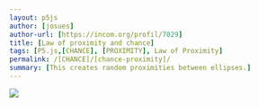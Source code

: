 ```yaml
---  
layout: p5js
author: [josues]
author-url: [https://incom.org/profil/7029]
title: [Law of proximity and chance]
tags: [P5.js,[CHANCE], [PROXIMITY], Law of Proximity]
permalink: /[CHANCE]/[chance-proximity]/
summary: [This creates random proximities between ellipses.]
---  
```


![](gestalten-in-code/chance/p5js/chance-proximity/out.png)  
